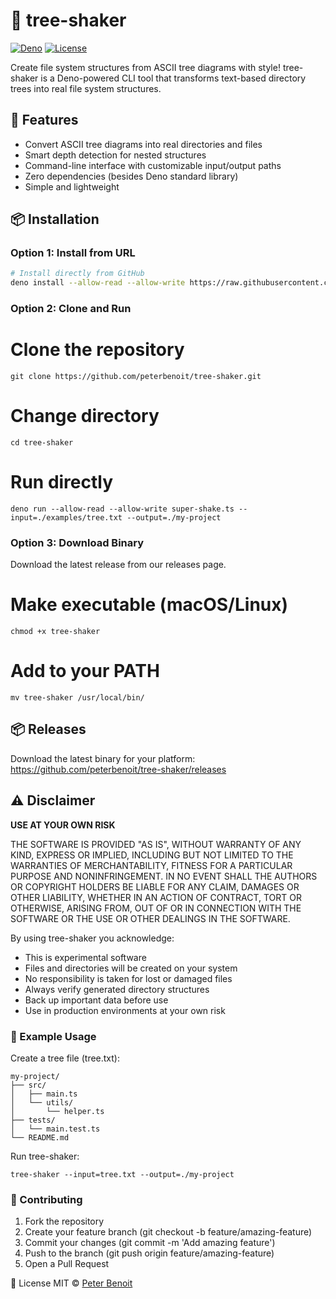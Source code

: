 # 🌳 tree-shaker

[![Deno](https://img.shields.io/badge/deno-1.37-green.svg)](https://deno.land)
[![License](https://img.shields.io/badge/license-MIT-blue.svg)](LICENSE)

Create file system structures from ASCII tree diagrams with style! tree-shaker
is a Deno-powered CLI tool that transforms text-based directory trees into real
file system structures.

## 🚀 Features

-   Convert ASCII tree diagrams into real directories and files
-   Smart depth detection for nested structures
-   Command-line interface with customizable input/output paths
-   Zero dependencies (besides Deno standard library)
-   Simple and lightweight

## 📦 Installation

### Option 1: Install from URL

```bash
# Install directly from GitHub
deno install --allow-read --allow-write https://raw.githubusercontent.com/peterbenoit/tree-shaker/main/super-shake.ts
```

### Option 2: Clone and Run

# Clone the repository

```
git clone https://github.com/peterbenoit/tree-shaker.git
```

# Change directory

```
cd tree-shaker
```

# Run directly

```
deno run --allow-read --allow-write super-shake.ts --input=./examples/tree.txt --output=./my-project
```

### Option 3: Download Binary

Download the latest release from our releases page.

# Make executable (macOS/Linux)

```
chmod +x tree-shaker
```

# Add to your PATH

```
mv tree-shaker /usr/local/bin/
```

## 📦 Releases

Download the latest binary for your platform:
https://github.com/peterbenoit/tree-shaker/releases

## ⚠️ Disclaimer

**USE AT YOUR OWN RISK**

THE SOFTWARE IS PROVIDED "AS IS", WITHOUT WARRANTY OF ANY KIND, EXPRESS OR IMPLIED, INCLUDING BUT NOT LIMITED TO THE WARRANTIES OF MERCHANTABILITY, FITNESS FOR A PARTICULAR PURPOSE AND NONINFRINGEMENT. IN NO EVENT SHALL THE AUTHORS OR COPYRIGHT HOLDERS BE LIABLE FOR ANY CLAIM, DAMAGES OR OTHER LIABILITY, WHETHER IN AN ACTION OF CONTRACT, TORT OR OTHERWISE, ARISING FROM, OUT OF OR IN CONNECTION WITH THE SOFTWARE OR THE USE OR OTHER DEALINGS IN THE SOFTWARE.

By using tree-shaker you acknowledge:

-   This is experimental software
-   Files and directories will be created on your system
-   No responsibility is taken for lost or damaged files
-   Always verify generated directory structures
-   Back up important data before use
-   Use in production environments at your own risk

### 📝 Example Usage

Create a tree file (tree.txt):

```
my-project/
├── src/
│   ├── main.ts
│   └── utils/
│       └── helper.ts
├── tests/
│   └── main.test.ts
└── README.md
```

Run tree-shaker:

```
tree-shaker --input=tree.txt --output=./my-project
```

### 🤝 Contributing

1. Fork the repository
2. Create your feature branch (git checkout -b feature/amazing-feature)
3. Commit your changes (git commit -m 'Add amazing feature')
4. Push to the branch (git push origin feature/amazing-feature)
5. Open a Pull Request

📄 License MIT © [Peter Benoit](https://www.peterbenoit.com)
